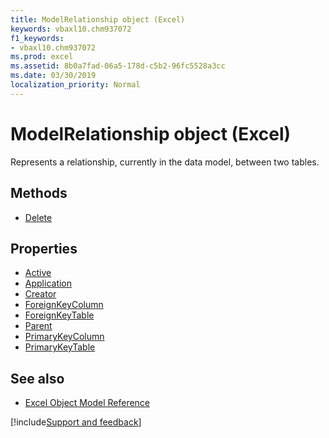 ```yaml
---
title: ModelRelationship object (Excel)
keywords: vbaxl10.chm937072
f1_keywords:
- vbaxl10.chm937072
ms.prod: excel
ms.assetid: 8b0a7fad-06a5-178d-c5b2-96fc5528a3cc
ms.date: 03/30/2019
localization_priority: Normal
---
```



# ModelRelationship object (Excel)

Represents a relationship, currently in the data model, between two tables.

## Methods

- [Delete](Excel.modelrelationship.delete.md)

## Properties

- [Active](Excel.modelrelationship.active.md)
- [Application](Excel.modelrelationship.application.md)
- [Creator](Excel.modelrelationship.creator.md)
- [ForeignKeyColumn](Excel.modelrelationship.foreignkeycolumn.md)
- [ForeignKeyTable](Excel.modelrelationship.foreignkeytable.md)
- [Parent](Excel.modelrelationship.parent.md)
- [PrimaryKeyColumn](Excel.modelrelationship.primarykeycolumn.md)
- [PrimaryKeyTable](Excel.modelrelationship.primarykeytable.md)

## See also

- [Excel Object Model Reference](overview/Excel/object-model.md)

[!include[Support and feedback](~/includes/feedback-boilerplate.md)]
